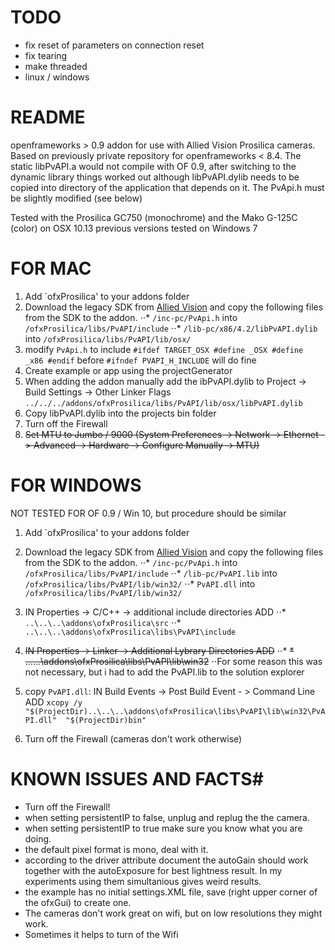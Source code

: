 # TODO #

* fix reset of parameters on connection reset
* fix tearing
* make threaded
* linux / windows

# README #

openframeworks > 0.9 addon for use with Allied Vision Prosilica cameras.
Based on previously private repository for openframeworks < 8.4.
The static libPvAPI.a would not compile with OF 0.9, after switching to the dynamic library things worked out although libPvAPI.dylib needs to be copied into directory of the application that depends on it.
The PvApi.h must be slightly modified (see below)

Tested with the Prosilica GC750 (monochrome) and the Mako G-125C (color) on OSX 10.13
previous versions tested on Windows 7


# FOR MAC #

1.	Add `ofxProsilica' to your addons folder
1.	Download the legacy SDK from [Allied Vision](https://www.alliedvision.com/en/support/software-downloads.html "software-downloads") and copy the following files from the SDK to the addon.
⋅⋅*	 `/inc-pc/PvApi.h` into `/ofxProsilica/libs/PvAPI/include`
⋅⋅*	 `/lib-pc/x86/4.2/libPvAPI.dylib` into `/ofxProsilica/libs/PvAPI/lib/osx/`
2. 	modify `PvApi.h` to include
`
#ifdef TARGET_OSX
#define _OSX
#define _x86
#endif
`
before `#ifndef PVAPI_H_INCLUDE` will do fine
3.	Create example or app using the projectGenerator
4. 	When adding the addon manually add the ibPvAPI.dylib to Project -> Build Settings -> Other Linker Flags
	`../../../addons/ofxProsilica/libs/PvAPI/lib/osx/libPvAPI.dylib`
5. 	Copy libPvAPI.dylib into the projects bin folder
6. 	Turn off the Firewall
7. 	~~Set MTU to Jumbo / 9000 (System Preferences -> Network -> Ethernet -> Advanced -> Hardware -> Configure Manually -> MTU)~~



# FOR WINDOWS #

NOT TESTED FOR OF 0.9 / Win 10, but procedure should be similar

1.	Add `ofxProsilica' to your addons folder
2.	Download the legacy SDK from [Allied Vision](https://www.alliedvision.com/en/support/software-downloads.html "software-downloads") and copy the following files from the SDK to the addon.
⋅⋅*	`/inc-pc/PvApi.h` into `/ofxProsilica/libs/PvAPI/include`
⋅⋅*	 `/lib-pc/PvAPI.lib` into `/ofxProsilica/libs/PvAPI/lib/win32/`
⋅⋅*	`PvAPI.dll` into `/ofxProsilica/libs/PvAPI/lib/win32/`
3. 	IN Properties -> C/C++ -> additional include directories ADD
⋅⋅*	`..\..\..\addons\ofxProsilica\src`
⋅⋅*	`..\..\..\addons\ofxProsilica\libs\PvAPI\include`
4.	~~IN Properties -> Linker -> Additional Lybrary Directories ADD~~
⋅⋅*	~~* ..\..\..\addons\ofxProsilica\libs\PvAPI\lib\win32~~
⋅⋅For some reason this was not necessary, but i had to add the PvAPI.lib to the solution explorer

5.	copy `PvAPI.dll`: IN Build Events -> Post Build Event - > Command Line ADD `xcopy /y "$(ProjectDir)..\..\..\addons\ofxProsilica\libs\PvAPI\lib\win32\PvAPI.dll"  "$(ProjectDir)bin"`
6.	Turn off the Firewall (cameras don't work otherwise)


# KNOWN ISSUES AND FACTS#

* Turn off the Firewall!
* when setting persistentIP to false, unplug and replug the the camera.
* when setting persistentIP to true make sure you know what you are doing.
* the default pixel format is mono, deal with it.
* according to the driver attribute document the autoGain should work together with the autoExposure for best lightness result. In my experiments using them simultanious gives weird results.
* the example has no initial settings.XML file, save (right upper corner of the ofxGui) to create one.
* The cameras don't work great on wifi, but on low resolutions they might work.
* Sometimes it helps to turn of the Wifi




